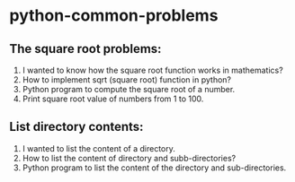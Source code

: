# python-common-problems
## The square root problems:
1. I wanted to know how the square root function works in mathematics?
2. How to implement sqrt (square root) function in python?
3. Python program to compute the square root of a number.
4. Print square root value of numbers from 1 to 100.
## List directory contents:
1. I wanted to list the content of a directory.
2. How to list the content of directory and subb-directories?
3. Python program to list the content of the directory and sub-directories.